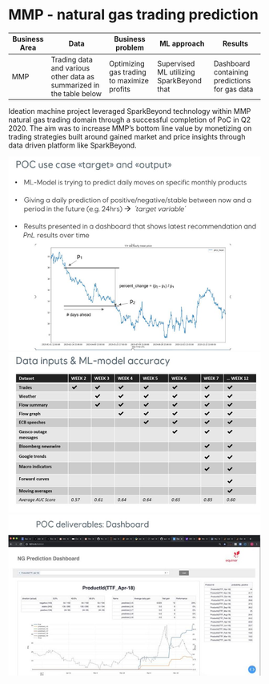 # MMP - natural gas trading prediction

| Business Area 	| Data                                                                  	| Business problem                           	| ML approach                               	| Results                                       	|
|---------------	|-----------------------------------------------------------------------	|--------------------------------------------	|-------------------------------------------	|-----------------------------------------------	|
| MMP           	| Trading data and various other data  as summarized in the table below 	| Optimizing gas trading to maximize profits 	| Supervised ML utilizing SparkBeyond that  	| Dashboard containing predictions for gas data 	|



Ideation machine project  leveraged SparkBeyond technology within MMP natural gas trading domain through  a successful completion of PoC in Q2 2020.  The aim was to increase MMP’s bottom line value by monetizing on trading strategies built around gained market and price insights through data driven platform like SparkBeyond.

![](../assets/EPI-SUB/natural-gas-trading-POC.jpg)
![](../assets/EPI-SUB/natural-gas-trading-data-input.jpg)
![](../assets/EPI-SUB/natural-gas-trading-dashboard.jpg)
